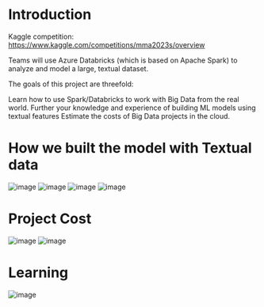 # Introduction

Kaggle competition: https://www.kaggle.com/competitions/mma2023s/overview

Teams will use Azure Databricks (which is based on Apache Spark) to analyze and model a large, textual dataset.

The goals of this project are threefold:

Learn how to use Spark/Databricks to work with Big Data from the real world.
Further your knowledge and experience of building ML models using textual features
Estimate the costs of Big Data projects in the cloud.

# How we built the model with Textual data
![image](https://github.com/caojingw/Amazon_Review/assets/39035531/8067b6d6-902b-475a-bdce-dd009665d3e3)
![image](https://github.com/caojingw/Amazon_Review/assets/39035531/c1103653-b8a4-4610-bb5f-fa67f556e61c)
![image](https://github.com/caojingw/Amazon_Review/assets/39035531/aac11f82-944c-4525-a4da-d219f5e48f6a)
![image](https://github.com/caojingw/Amazon_Review/assets/39035531/3a58f7e4-c6b4-4923-95c0-b251dd6332cf)

# Project Cost
![image](https://github.com/caojingw/Amazon_Review/assets/39035531/9481e100-c57c-4b1f-8ce2-3b3737be481c)
![image](https://github.com/caojingw/Amazon_Review/assets/39035531/1542eaa3-800b-4d70-b760-f37cce59740c)

# Learning
![image](https://github.com/caojingw/Amazon_Review/assets/39035531/e27d133a-347f-4df6-8b69-56b76f6d001b)

